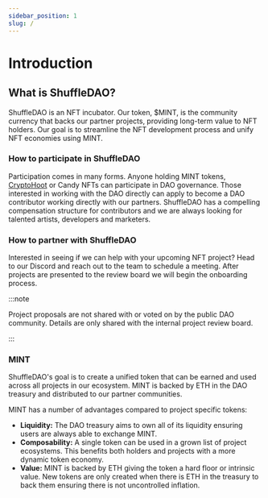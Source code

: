 ```yaml
---
sidebar_position: 1
slug: /
---
```


# Introduction


## What is ShuffleDAO?
ShuffleDAO is an NFT incubator. Our token, $MINT, is the community currency that backs our partner projects, providing long-term value to NFT holders. Our goal is to streamline the NFT development process and unify NFT economies using MINT.


### How to participate in ShuffleDAO
Participation comes in many forms. Anyone holding MINT tokens, [CryptoHoot](https://opensea.io/collection/cryptohoots-steampunk-parliament/) or Candy NFTs can participate in DAO governance. Those interested in working with the DAO directly can apply to become a DAO contributor working directly with our partners. ShuffleDAO has a compelling compensation structure for contributors and we are always looking for talented artists, developers and marketers.  


### How to partner with ShuffleDAO
Interested in seeing if we can help with your upcoming NFT project? Head to our Discord and reach out to the team to schedule a meeting. After projects are presented to the review board we will begin the onboarding process.

:::note

Project proposals are not shared with or voted on by the public DAO community. Details are only shared with the internal project review board.

:::

### MINT
ShuffleDAO's goal is to create a unified token that can be earned and used across all projects in our ecosystem. MINT is backed by ETH in the DAO treasury and distributed to our partner communities.

MINT has a number of advantages compared to project specific tokens:
- **Liquidity:** The DAO treasury aims to own all of its liquidity ensuring users are always able to exchange MINT.
- **Composability:** A single token can be used in a grown list of project ecosystems. This benefits both holders and projects with a more dynamic token economy.
- **Value:** MINT is backed by ETH giving the token a hard floor or intrinsic value. New tokens are only created when there is ETH in the treasury to back them ensuring there is not uncontrolled inflation.  